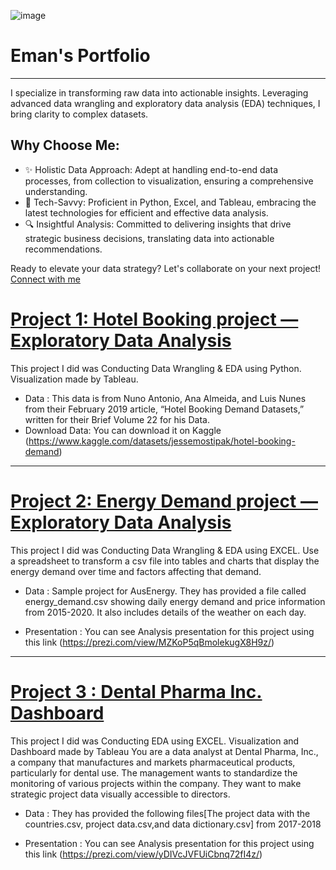 ![image](https://github.com/EmanRefaat/Eman-s-Portfolio/assets/2356726/ef3fa0b7-e299-4147-845a-b7a43e07bf3f)

# Eman's Portfolio
-----------
I specialize in transforming raw data into actionable insights. Leveraging advanced data wrangling and exploratory data analysis (EDA) techniques, I bring clarity to complex datasets.
## Why Choose Me:

* ✨ Holistic Data Approach: Adept at handling end-to-end data processes, from collection to visualization, ensuring a comprehensive understanding.
* 🤖 Tech-Savvy: Proficient in Python, Excel, and Tableau, embracing the latest technologies for efficient and effective data analysis.
* 🔍 Insightful Analysis: Committed to delivering insights that drive strategic business decisions, translating data into actionable recommendations.

Ready to elevate your data strategy? Let's collaborate on your next project! [Connect with me](https://www.linkedin.com/in/eman-refaat/)

# [Project 1: Hotel Booking project — Exploratory Data Analysis](https://github.com/EmanRefaat/Hotel-Booking-EDA)

​​This project I did was Conducting Data Wrangling & EDA using Python. Visualization made by Tableau.
* Data :  This data is from Nuno Antonio, Ana Almeida, and Luis Nunes from their February 2019 article, “Hotel Booking Demand Datasets,” written for their Brief Volume 22 for his Data.
* Download Data: You can download it on Kaggle (https://www.kaggle.com/datasets/jessemostipak/hotel-booking-demand)

-----------------------------------------------------------------------------------------------------------
# [Project 2: Energy Demand project — Exploratory Data Analysis](https://github.com/EmanRefaat/Energy-Demand/)

This project I did was Conducting Data Wrangling & EDA using EXCEL. Use a spreadsheet to transform a csv file into tables and charts that display the energy demand over time and factors affecting that demand. 
* Data : Sample project for AusEnergy. They has provided a file called energy_demand.csv showing daily energy demand and price information from 2015-2020. It also includes details of the weather on each day.

* Presentation : You can see Analysis presentation for this project using this link (https://prezi.com/view/MZKoP5qBmolekugX8H9z/)

-----------------------------------------------------------------------------------------------------------------------
# [Project 3 : Dental Pharma Inc. Dashboard ](https://public.tableau.com/views/Mohamed_Eman_3_dashboard_Jan2024/Story1?:language=en-US&publish=yes&:display_count=n&:origin=viz_share_link)

This project I did was Conducting EDA using EXCEL. Visualization and Dashboard made by Tableau
You are a data analyst at Dental Pharma, Inc., a company that manufactures and markets pharmaceutical products, particularly for dental use.
The management wants to standardize the monitoring of various projects within the company. They want to make strategic project data visually accessible to directors.
* Data : They has provided the following files[The project data with the countries.csv, project data.csv,and data dictionary.csv] from 2017-2018

* Presentation : You can see Analysis presentation for this project using this link (https://prezi.com/view/yDIVcJVFUiCbnq72fI4z/)
